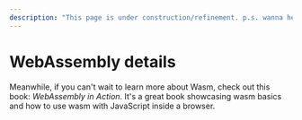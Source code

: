 ```yaml
---
description: "This page is under construction/refinement. p.s. wanna hear a construction joke? we are still working on it"
---
```

# WebAssembly details

Meanwhile, if you can't wait to learn more about Wasm, check out this book: _WebAssembly in Action_. It's a great book showcasing wasm basics and how to use wasm with JavaScript inside a browser.
